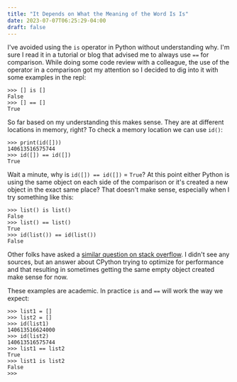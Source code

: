```yaml
---
title: "It Depends on What the Meaning of the Word Is Is"
date: 2023-07-07T06:25:29-04:00
draft: false
---
```


I've avoided using the `is` operator in Python without understanding why. I'm sure I read it in a tutorial or blog that advised me to always use `==` for comparison. While doing some code review with a colleague, the use of the operator in a comparison got my attention so I decided to dig into it with some examples in the repl:

```
>>> [] is []
False
>>> [] == []
True
```
So far based on my understanding this makes sense. They are at different locations in memory, right? To check a memory location we can use `id()`:

```
>>> print(id([]))
140613516575744
>>> id([]) == id([])
True
```

Wait a minute, why is `id([]) == id([])` = `True`? At this point either Python is using the same object on each side of the comparison or it's created a new object in the exact same place? That doesn't make sense, especially when I try something like this:

```
>>> list() is list()
False
>>> list() == list()
True
>>> id(list()) == id(list())
False
```

Other folks have asked a [similar question on stack overflow](https://stackoverflow.com/questions/10440792/why-does-false-evaluate-to-false-when-if-not-succeeds). I didn't see any sources, but an answer about CPython trying to optimize for performance and that resulting in sometimes getting the same empty object created make sense for now.

These examples are academic. In practice `is` and `==` will work the way we expect:

```
>>> list1 = []
>>> list2 = []
>>> id(list1)
140613516624000
>>> id(list2)
140613516575744
>>> list1 == list2
True
>>> list1 is list2
False
>>> 
```
